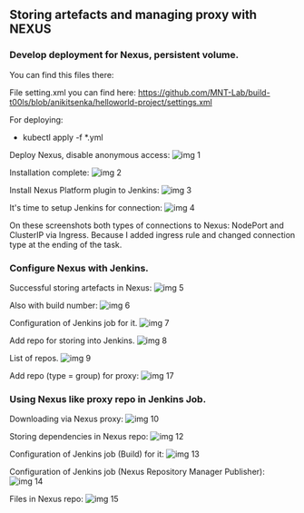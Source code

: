 ## Storing artefacts and managing proxy with NEXUS

### Develop deployment for Nexus, persistent volume.
You can find this files there:


File setting.xml you can find here:
https://github.com/MNT-Lab/build-t00ls/blob/anikitsenka/helloworld-project/settings.xml

For deploying:
- kubectl apply -f *.yml

Deploy Nexus, disable anonymous access:
![img 1](./images/1.png)

Installation complete:
![img 2](./images/2.png)

Install Nexus Platform plugin to Jenkins:
![img 3](./images/3.png)

It's time to setup Jenkins for connection:
![img 4](./images/4.png)

On these screenshots both types of connections to Nexus: NodePort and ClusterIP via Ingress.
Because I added ingress rule and changed connection type at the ending of the task.

### Configure Nexus with Jenkins.
Successful storing artefacts in Nexus:
![img 5](./images/5.png)

Also with build number:
![img 6](./images/6.png)

Configuration of Jenkins job for it.
![img 7](./images/7.png)

Add repo for storing into Jenkins. 
![img 8](./images/8.png)

List of repos.
![img 9](./images/9.png)

Add repo (type = group) for proxy:
![img 17](./images/17.png)

### Using Nexus like proxy repo in Jenkins Job.
Downloading via Nexus proxy:
![img 10](./images/10.png)

Storing dependencies in Nexus repo:
![img 12](./images/12.png)

Configuration of Jenkins job (Build) for it:
![img 13](./images/13.png)

Configuration of Jenkins job (Nexus Repository Manager Publisher):
![img 14](./images/14.png)

Files in Nexus repo:
![img 15](./images/15.png)
